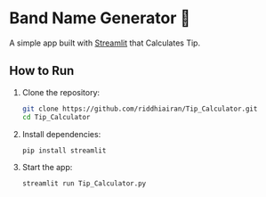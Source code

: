 # Band Name Generator 🎸

A simple app built with [Streamlit](https://streamlit.io/) that Calculates Tip.
## How to Run

1. Clone the repository:

   ```bash
   git clone https://github.com/riddhiairan/Tip_Calculator.git
   cd Tip_Calculator
   ```

2. Install dependencies:

   ```bash
   pip install streamlit
   ```

3. Start the app:

   ```bash
   streamlit run Tip_Calculator.py
   ```

